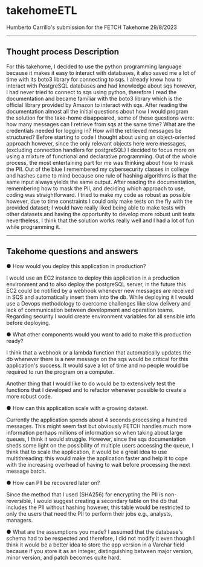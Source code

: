 # takehomeETL
Humberto Carrillo's submission for the FETCH Takehome
29/8/2023

<hr>

## Thought process Description 

For this takehome, I decided to use the python programming language because it makes it easy to interact with databases, it also saved me a lot of time with its boto3 library for connecting to sqs. I already knew how to interact with PostgreSQL databases and had knowledge about sqs however, I had never tried to connect to sqs using python, therefore I read the documentation and became familiar with the boto3 library which is the official library provided by Amazon to interact with sqs. After reading the documentation almost all the initial questions about how I would program the solution for the take-home disappeared, some of these questions were: how many messages can I retrieve from sqs at the same time? What are the credentials needed for logging in? How will the retrieved messages be structured? Before starting to code I thought about using an object-oriented approach however, since the only relevant objects here were messages, (excluding connection handlers for postgreSQL) I decided to focus more on using a mixture of functional and declarative programming. 
Out of the whole process, the most entertaining part for me was thinking about how to mask the PII. Out of the blue I remembered my cybersecurity classes in college and hashes came to mind because one rule of hashing algorithms is that the same input always yields the same output. 
After reading the documentation, remembering how to mask the PII, and deciding which approach to use, coding was straightforward. I tried to make my code as robust as possible however, due to time constraints I could only make tests on the fly with the provided dataset; I would have really liked being able to make tests with other datasets and having the opportunity to develop more robust unit tests nevertheless, I think that the solution works really well and I had a lot of fun while programming it.

<hr>

## Takehome questions and answers

● How would you deploy this application in production?

I would use an EC2 instance to deploy this application in a production environment and to also deploy the postgreSQL server, in the future this EC2 could be notified by a webhook whenever new messages are received in SQS and automatically insert them into the db. While deploying it I would use a Devops methodology to overcome challenges like slow delivery and lack of communication between development and 
operation teams. Regarding security I would create environment variables for all sensible info before deploying. 
  
● What other components would you want to add to make this production ready?

I think that a webhook or a lambda function that automatically updates the db whenever there is a new message on the sqs would be critical for this application's success. It would save a lot of time and no people would be required to run the program on a computer. 

Another thing that I would like to do would be to extensively test the functions that I developed and to refactor whenever possible to create a more robust code.

● How can this application scale with a growing dataset.

Currently the application spends about 4 seconds processing a hundred messages. This might seem fast but obviously FETCH handles much more information perhaps millions of information so when taking about large queues, I think it would struggle. However, since the sqs documentation sheds some light on the possibility of multiple users accessing the queue, I think that to scale the application, it would be a great idea to use multithreading: this would make the application faster and help it to cope with the increasing overhead of having to wait before processing the next message batch.

● How can PII be recovered later on?

Since the method that I used (SHA256) for encrypting the PII is non-reversible, I would suggest creating a secondary table on the db that includes the PII without hashing however, this table would be restricted to only the users that need the PII to perform their jobs e.g., analysts, managers. 

● What are the assumptions you made?
I assumed that the database's schema had to be respected and therefore, I did not modify it even though I think it would be a better idea to store the app version in a Varchar field because if you store it as an integer, distinguishing between major version, minor version, and patch becomes quite hard.

 
